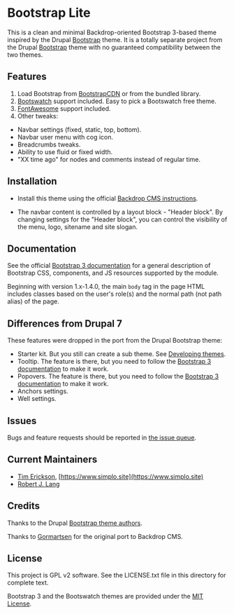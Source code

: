 Bootstrap Lite
==============

This is a clean and minimal Backdrop-oriented Bootstrap 3-based theme inspired by the Drupal [Bootstrap](https://www.drupal.org/project/bootstrap) theme. It is a totally separate project from the Drupal [Bootstrap](https://www.drupal.org/project/bootstrap) theme with no guaranteed compatibility between the two themes.

Features
--------

1. Load Bootstrap from [BootstrapCDN](http://bootstrapcdn.com/) or from the bundled library.
2. [Bootswatch](http://bootswatch.com) support included. Easy to pick a Bootswatch free theme.
3. [FontAwesome](https://fortawesome.github.io/Font-Awesome/) support included.
4. Other tweaks:
  - Navbar settings (fixed, static, top, bottom). 
  - Navbar user menu with cog icon.
  - Breadcrumbs tweaks.
  - Ability to use fluid or fixed width.
  - "XX time ago" for nodes and comments instead of regular time.
  
Installation
------------

  - Install this theme using the official [Backdrop CMS instructions](https://backdropcms.org/guide/themes).

  - The navbar content is controlled by a layout block - "Header block". By changing settings for the "Header block", you can control the visibility of the menu, logo, sitename and site slogan.

Documentation
-------------

See the official [Bootstrap 3 documentation](https://getbootstrap.com/docs/3.4/) for a general description of Bootstrap CSS, components, and JS resources supported by the module.

Beginning with version 1.x-1.4.0, the main `body` tag in the page HTML includes classes based on the user's role(s) and the normal path (not path alias) of the page.


Differences from Drupal 7
-------------------------

These features were dropped in the port from the Drupal Bootstrap theme:

  - Starter kit. But you still can create a sub theme. See [Developing themes](https://api.backdropcms.org/developing-themes).
  - Tooltip. The feature is there, but you need to follow the [Bootstrap 3 documentation](https://getbootstrap.com/docs/3.4/javascript/#tooltips) to make it work.
  - Popovers. The feature is there, but you need to follow the [Bootstrap 3 documentation](https://getbootstrap.com/docs/3.4/javascript/#popovers) to make it work.
  - Anchors settings.
  - Well settings.

Issues
------

Bugs and feature requests should be reported in [the issue queue](https://github.com/backdrop-contrib/bootstrap_lite/issues).

Current Maintainers
-------------------

- [Tim Erickson](https://github.com/stpaultim),  [https://www.simplo.site](https://www.simplo.site)
- [Robert J. Lang](https://github.com/bugfolder)

Credits
-------

Thanks to the Drupal [Bootstrap theme authors](http://drupal.org/node/259843/committers).

Thanks to [Gormartsen](https://github.com/Gormartsen) for the original port to Backdrop CMS. 


License
-------

This project is GPL v2 software. See the LICENSE.txt file in this directory for complete text.

Bootstrap 3 and the Bootswatch themes are provided under the [MIT License](https://getbootstrap.com/docs/4.0/about/license/).

